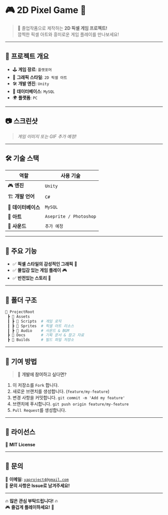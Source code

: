 # 🎮 **2D Pixel Game** 🎨
> 🚀 졸업작품으로 제작하는 **2D 픽셀 게임 프로젝트!**  
> 깜찍한 픽셀 아트와 흥미로운 게임 플레이를 만나보세요!  

---

## 🌟 **프로젝트 개요**
- 🕹️ **게임 장르**: `플랫포머`  
- 🎨 **그래픽 스타일**: `2D 픽셀 아트`  
- 🛠️ **개발 엔진**: `Unity`  
- 💾 **데이터베이스**: `MySQL`  
- 🌍 **플랫폼**: `PC`  

---

## 📷 **스크린샷**
> *게임 이미지 또는 GIF 추가 예정!*  

---

## 🛠 **기술 스택**
| 역할 | 사용 기술 |
|------|----------|
| 🎮 **엔진** | `Unity` |
| 🏗️ **개발 언어** | `C#` |
| 💾 **데이터베이스** | `MySQL` |
| 🎨 **아트** | `Aseprite / Photoshop` |
| 🎵 **사운드** | `추가 예정` |

---

## 📌 **주요 기능**
- ✅ **픽셀 스타일의 감성적인 그래픽** 🎨  
- ✅ **몰입감 있는 게임 플레이** 🎮  
- ✅ **반전있는 스토리** 🫢

---

## 📂 **폴더 구조**
```bash
📂 ProjectRoot
 ┣ 📂 Assets
 ┃ ┣ 📂 Scripts  # 게임 로직
 ┃ ┣ 📂 Sprites  # 픽셀 아트 리소스
 ┃ ┣ 📂 Audio    # 사운드 & BGM
 ┣ 📂 Docs       # 기획 문서 & 참고 자료
 ┣ 📂 Builds     # 빌드 파일 저장소
```

---

## 🤝 **기여 방법**
> 🎯 **개발에 참여하고 싶다면?**  


1. 이 저장소를 `Fork` 합니다.  
2. 새로운 브랜치를 생성합니다. (`feature/my-feature`)  
3. 변경 사항을 커밋합니다.  `git commit -m 'Add my feature'` 
4. 브랜치에 푸시합니다.  `git push origin feature/my-feature`   
5. `Pull Request`를 생성합니다.  

---

## 📜 **라이선스**
📝 **MIT License**  

---

## 🙌 **문의**
📧 **이메일**: [`yaproject4@gmail.com`](mailto:yaproject4@gmail.com)  
💬 **문의 사항은 Issue로 남겨주세요!**  

---

🔥 **많은 관심 부탁드립니다!** 🔥  
🎮 **즐겁게 플레이하세요!** 🚀  

